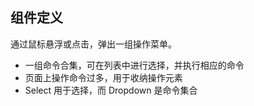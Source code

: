 ## 组件定义

通过鼠标悬浮或点击，弹出一组操作菜单。

- 一组命令合集，可在列表中进行选择，并执行相应的命令
- 页面上操作命令过多，用于收纳操作元素
- Select 用于选择，而 Dropdown 是命令集合
